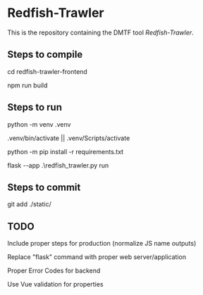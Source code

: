 # Redfish-Trawler

This is the repository containing the DMTF tool *Redfish-Trawler*.

## Steps to compile

cd redfish-trawler-frontend

npm run build

## Steps to run

python -m venv .venv

.venv/bin/activate || .venv/Scripts/activate

python -m pip install -r requirements.txt

flask --app .\redfish_trawler.py run

## Steps to commit

git add ./static/


## TODO

Include proper steps for production (normalize JS name outputs)

Replace "flask" command with proper web server/application

Proper Error Codes for backend

Use Vue validation for properties